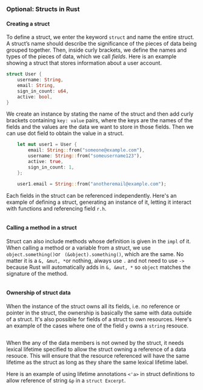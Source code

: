 ### Optional: Structs in Rust

#### Creating a struct

To define a struct, we enter the keyword `struct` and name the entire struct. A struct’s name should describe the significance of the pieces of data being grouped together. Then, inside curly brackets, we define the names and types of the pieces of data, which we call *fields*. Here is an example showing a struct that stores information about a user account.

```rust
struct User {
    username: String,
    email: String,
    sign_in_count: u64,
    active: bool,
}
```

We create an instance by stating the name of the struct and then add curly brackets containing `key: value` pairs, where the keys are the names of the fields and the values are the data we want to store in those fields.  Then we can use dot field to obtain the value in a struct.

```rust
    let mut user1 = User {
        email: String::from("someone@example.com"),
        username: String::from("someusername123"),
        active: true,
        sign_in_count: 1,
    };

    user1.email = String::from("anotheremail@example.com");
```
Each fields in the struct can be referenced independently. Here's an example of defining a struct, generating an instance of it, letting it interact with functions and referencing field `r.h`.

<div class="flex-container vis_block" style="position:relative; margin-left:-75px; margin-right:-75px; display: flex;">
  <object type="image/svg+xml" class="struct_rect code_panel" data="assets/code_examples/struct_rect/vis_code.svg"></object>
  <object type="image/svg+xml" class="struct_rect tl_panel" data="assets/code_examples/struct_rect/vis_timeline.svg" style="width: auto;" onmouseenter="helpers('struct_rect')"></object>
</div>

#### Calling a method in a struct

Struct can also include methods whose definition is given in the `impl` of it.  When calling a method or a variable from a struct, we use `object.something()`or ` (&object).something()`, which are the same. No matter it is a `&, &mut, *`or nothing, always use `.` and not need to use `->` because Rust will automatically adds in `&, &mut, *` so `object` matches the signature of the method. 

<div class="flex-container vis_block" style="position:relative; margin-left:-75px; margin-right:-75px; display: flex;">
  <object type="image/svg+xml" class="struct_rect2 code_panel" data="assets/code_examples/struct_rect2/vis_code.svg"></object>
  <object type="image/svg+xml" class="struct_rect2 tl_panel" data="assets/code_examples/struct_rect2/vis_timeline.svg" style="width: auto;" onmouseenter="helpers('struct_rect2')"></object>
</div>

#### Ownership of struct data

When the instance of the struct owns all its fields, i.e. no reference or pointer in the struct, the ownership is basically the same with data outside of a struct. It's also possible for fields of a struct to own resources. Here's an example of the cases where one of the field `y` owns a `string` resouce.

<div class="flex-container vis_block" style="position:relative; margin-left:-75px; margin-right:-75px; display: flex;">
  <object type="image/svg+xml" class="struct_string code_panel" data="assets/code_examples/struct_string/vis_code.svg"></object>
  <object type="image/svg+xml" class="struct_string tl_panel" data="assets/code_examples/struct_string/vis_timeline.svg" style="width: auto;" onmouseenter="helpers('struct_string')"></object>
</div>

When the any of the data members is not owned by the struct, it needs lexical lifetime specified to allow the struct owning a reference of a data resouce. This will ensure that the resource referenced will have the same lifetime as the struct as long as they share the same lexical lifetime label.

Here is an example of using lifetime annotations `<'a>` in struct definitions to allow reference of string `&p` in a `struct Excerpt`.

<div class="flex-container vis_block" style="position:relative; margin-left:-75px; margin-right:-75px; display: flex;">
  <object type="image/svg+xml" class="struct_lifetime code_panel" data="assets/code_examples/struct_lifetime/vis_code.svg"></object>
  <object type="image/svg+xml" class="struct_lifetime tl_panel" data="assets/code_examples/struct_lifetime/vis_timeline.svg" style="width: auto;" onmouseenter="helpers('struct_lifetime')"></object>
</div>
